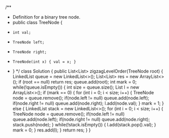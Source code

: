 /**
 * Definition for a binary tree node.
 * public class TreeNode {
 *     int val;
 *     TreeNode left;
 *     TreeNode right;
 *     TreeNode(int x) { val = x; }
 * }
 */
class Solution {
    public List<List<Integer>> zigzagLevelOrder(TreeNode root) {
        LinkedList<TreeNode> queue = new LinkedList<>();
        List<List<Integer>> res = new ArrayList<>();
        if (root == null) return res;
        queue.add(root);
        int mark = 0;
        while(!queue.isEmpty()) {
            int size = queue.size();
            List<Integer> l = new ArrayList<>();
            if (mark == 0) {
                for (int i = 0; i < size; i++) {
                    TreeNode node = queue.remove();
                    if(node.left != null) queue.add(node.left);
                    if(node.right != null) queue.add(node.right);
                    l.add(node.val);
                }
                mark = 1;
            } else {
                LinkedList<TreeNode> stack = new LinkedList<>();
                for (int i = 0; i < size; i++) {
                    TreeNode node = queue.remove();
                    if(node.left != null) queue.add(node.left);
                    if(node.right != null) queue.add(node.right);
                    stack.push(node); 
                }
                while(!stack.isEmpty()) {
                    l.add(stack.pop().val);
                }
                mark = 0;
            }
            res.add(l);
        }
        return res;
    }
}
